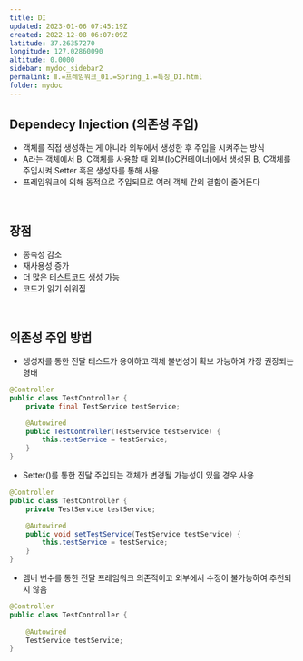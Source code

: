 ```yaml
---
title: DI
updated: 2023-01-06 07:45:19Z
created: 2022-12-08 06:07:09Z
latitude: 37.26357270
longitude: 127.02860090
altitude: 0.0000
sidebar: mydoc_sidebar2
permalink: Ⅱ.=프레임워크_01.=Spring_1.=특징_DI.html
folder: mydoc
---
```


## Dependecy Injection (의존성 주입)
- 객체를 직접 생성하는 게 아니라 외부에서 생성한 후 주입을 시켜주는 방식
-  A라는 객체에서 B, C객체를 사용할 때 외부(IoC컨테이너)에서 생성된 B, C객체를 주입시켜 Setter 혹은 생성자를 통해 사용
-  프레임워크에 의해 동적으로 주입되므로 여러 객체 간의 결합이 줄어든다
<br>

## 장점
- 종속성 감소
- 재사용성 증가
- 더 많은 테스트코드 생성 가능
- 코드가 읽기 쉬워짐
<br>

## 의존성 주입 방법
- 생성자를 통한 전달
  테스트가 용이하고 객체 불변성이 확보 가능하여 가장 권장되는 형태

```java
@Controller
public class TestController {
    private final TestService testService;

    @Autowired
    public TestController(TestService testService) {
        this.testService = testService;
    }
}
```

- Setter()를 통한 전달
주입되는 객체가 변경될 가능성이 있을 경우 사용

```java
@Controller
public class TestController {
    private TestService testService;

    @Autowired
    public void setTestService(TestService testService) {
        this.testService = testService;
    }
}
``` 

- 멤버 변수를 통한 전달
 프레임워크 의존적이고 외부에서 수정이 불가능하여 추천되지 않음

```java
@Controller
public class TestController {
	
    @Autowired
    TestService testService;
}
```

<br>
	


